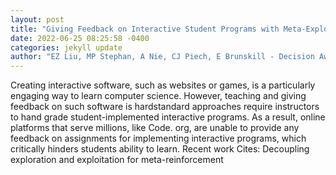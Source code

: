 ```yaml
--- 
layout: post 
title: "Giving Feedback on Interactive Student Programs with Meta-Exploration" 
date: 2022-06-25 08:25:58 -0400 
categories: jekyll update 
author: "EZ Liu, MP Stephan, A Nie, CJ Piech, E Brunskill - Decision Awareness in , 2022" 
--- 
```

Creating interactive software, such as websites or games, is a particularly engaging way to learn computer science. However, teaching and giving feedback on such software is hardstandard approaches require instructors to hand grade student-implemented interactive programs. As a result, online platforms that serve millions, like Code. org, are unable to provide any feedback on assignments for implementing interactive programs, which critically hinders students ability to learn. Recent work Cites: Decoupling exploration and exploitation for meta-reinforcement